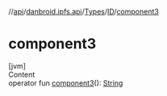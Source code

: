 //[api](../../../index.md)/[danbroid.ipfs.api](../../index.md)/[Types](../index.md)/[ID](index.md)/[component3](component3.md)



# component3  
[jvm]  
Content  
operator fun [component3](component3.md)(): [String](https://kotlinlang.org/api/latest/jvm/stdlib/kotlin/-string/index.html)  



